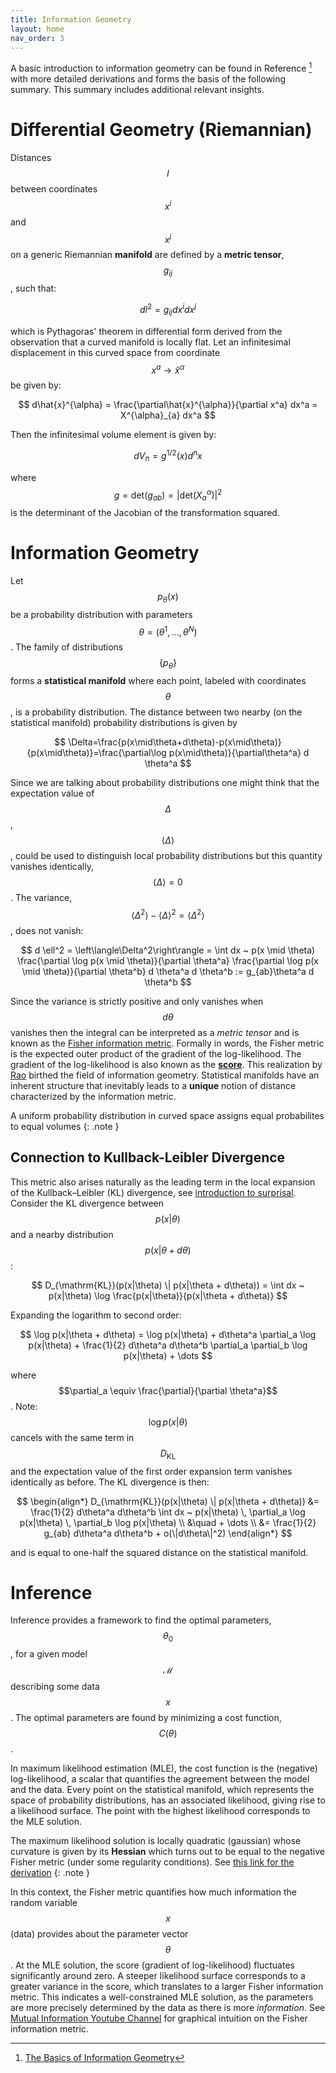 ```yaml
---
title: Information Geometry
layout: home
nav_order: 3
---
```


A basic introduction to information geometry can be found in Reference [^1] with more detailed derivations and forms the basis of the following summary. This summary includes additional relevant insights.

# Differential Geometry (Riemannian)

Distances $$l$$ between coordinates $$x^i$$ and $$x^j$$ on a generic Riemannian **manifold** are defined by a **metric tensor**, $$g_{ij}$$, such that:

$$
dl^2 = g_{ij}dx^i dx^j
$$

which is Pythagoras' theorem in differential form derived from the observation that a curved manifold is locally flat. Let an infinitesimal displacement in this curved space from coordinate $$x^a \rightarrow \hat{x}^{\alpha}$$ be given by:

$$
d\hat{x}^{\alpha} = \frac{\partial\hat{x}^{\alpha}}{\partial x^a} dx^a = X^{\alpha}_{a} dx^a
$$

Then the infinitesimal volume element is given by:

$$
dV_n = g^{1/2}(x)d^n x
$$

where $$g = \text{det}(g_{ab}) = \vert \text{det}(X_a^{\alpha}) \vert^2$$ is the determinant of the Jacobian of the transformation squared. 

# Information Geometry

Let $$p_{\theta}(x)$$ be a probability distribution with parameters $$\theta = (\theta^1, ..., \theta^N)$$. The family of distributions $$\{p_{\theta}\}$$ forms a **statistical manifold** where each point, labeled with coordinates $$\theta$$, is a probability distribution. The distance between two nearby (on the statistical manifold) probability distributions is given by

$$
\Delta=\frac{p(x\mid\theta+d\theta)-p(x\mid\theta)}{p(x\mid\theta)}=\frac{\partial\log p(x\mid\theta)}{\partial\theta^a} d \theta^a
$$

Since we are talking about probability distributions one might think that the expectation value of $$\Delta$$, $$\left< \Delta \right>$$, could be used to distinguish local probability distributions but this quantity vanishes identically, $$\left< \Delta \right>=0$$. The variance, $$\left< \Delta^2 \right> - \left< \Delta \right>^2 = \left< \Delta^2 \right>$$, does not vanish:

$$
d \ell^2 = \left\langle\Delta^2\right\rangle = \int dx ~ p(x \mid \theta) \frac{\partial \log p(x \mid \theta)}{\partial \theta^a} \frac{\partial \log p(x \mid \theta)}{\partial \theta^b} d \theta^a d \theta^b := g_{ab}\theta^a d \theta^b
$$

Since the variance is strictly positive and only vanishes when $$d\theta$$ vanishes then the integral can be interpreted as a *metric tensor* and is known as the [Fisher information metric](https://en.wikipedia.org/wiki/Fisher_information_metric). Formally in words, the Fisher metric is the expected outer product of the gradient of the log-likelihood. The gradient of the log-likelihood is also known as the [**score**](https://en.wikipedia.org/wiki/Informant_(statistics)). This realization by [Rao](https://en.wikipedia.org/wiki/C._R._Rao) birthed the field of information geometry. Statistical manifolds have an inherent structure that inevitably leads to a **unique** notion of distance characterized by the information metric. 

A uniform probability distribution in curved space assigns equal probabilites to equal volumes
{: .note }

## Connection to Kullback-Leibler Divergence

This metric also arises naturally as the leading term in the local expansion of the Kullback–Leibler (KL) divergence, see [introduction to surprisal](information_and_entropy/surprisal.md). Consider the KL divergence between $$p(x|\theta)$$ and a nearby distribution $$p(x|\theta + d\theta)$$:

$$
D_{\mathrm{KL}}(p(x|\theta) \| p(x|\theta + d\theta)) = \int dx ~ p(x|\theta) \log \frac{p(x|\theta)}{p(x|\theta + d\theta)}
$$

Expanding the logarithm to second order:

$$
\log p(x|\theta + d\theta) = \log p(x|\theta) + d\theta^a \partial_a \log p(x|\theta) + \frac{1}{2} d\theta^a d\theta^b \partial_a \partial_b \log p(x|\theta) + \dots
$$

where $$\partial_a \equiv \frac{\partial}{\partial \theta^a}$$. Note: $$\log p(x|\theta)$$ cancels with the same term in $$D_{\mathrm{KL}}$$ and the expectation value of the first order expansion term vanishes identically as before. The KL divergence is then:

$$
\begin{align*}
D_{\mathrm{KL}}(p(x|\theta) \| p(x|\theta + d\theta)) 
&= \frac{1}{2} d\theta^a d\theta^b \int dx ~ p(x|\theta) \, \partial_a \log p(x|\theta) \, \partial_b \log p(x|\theta) \\
&\quad + \dots \\
&= \frac{1}{2} g_{ab} d\theta^a d\theta^b + o(\|d\theta\|^2)
\end{align*}
$$

and is equal to one-half the squared distance on the statistical manifold.

# Inference

Inference provides a framework to find the optimal parameters, $$\theta_0$$, for a given model $$\mathcal{M}$$ describing some data $$x$$. The optimal parameters are found by minimizing a cost function, $$C(\theta)$$. 

In maximum likelihood estimation (MLE), the cost function is the (negative) log-likelihood, a scalar that quantifies the agreement between the model and the data. Every point on the statistical manifold, which represents the space of probability distributions, has an associated likelihood, giving rise to a likelihood surface. The point with the highest likelihood corresponds to the MLE solution.

The maximum likelihood solution is locally quadratic (gaussian) whose curvature is given by its **Hessian** which turns out to be equal to the negative Fisher metric (under some regularity conditions). See [this link for the derivation](https://math.stackexchange.com/questions/3585130/why-is-the-fisher-information-matrix-both-an-expected-outer-product-and-a-hessia)
{: .note }

In this context, the Fisher metric quantifies how much information the random variable $$x$$ (data) provides about the parameter vector $$\theta$$. At the MLE solution, the score (gradient of log-likelihood) fluctuates significantly around zero. A steeper likelihood surface corresponds to a greater variance in the score, which translates to a larger Fisher information metric. This indicates a well-constrained MLE solution, as the parameters are more precisely determined by the data as there is more *information*. See [Mutual Information Youtube Channel](https://www.youtube.com/watch?v=pneluWj-U-o) for graphical intuition on the Fisher information metric.

[^1]: [The Basics of Information Geometry](https://arxiv.org/pdf/1412.5633)
